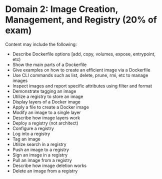 # Domain 2: Image Creation, Management, and Registry (20% of exam)

Content may include the following:

- Describe Dockerfile options [add, copy, volumes, expose, entrypoint, etc)
- Show the main parts of a Dockerfile
- Give examples on how to create an efficient image via a Dockerfile
- Use CLI commands such as list, delete, prune, rmi, etc to manage images
- Inspect images and report specific attributes using filter and format
- Demonstrate tagging an image
- Utilize a registry to store an image
- Display layers of a Docker image
- Apply a file to create a Docker image
- Modify an image to a single layer
- Describe how image layers work
- Deploy a registry (not architect)
- Configure a registry
- Log into a registry
- Tag an image
- Utilize search in a registry
- Push an image to a registry
- Sign an image in a registry
- Pull an image from a registry
- Describe how image deletion works
- Delete an image from a registry
